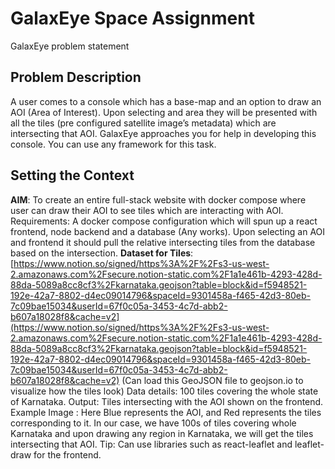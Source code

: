 # GalaxEye Space Assignment

GalaxEye problem statement

## Problem Description

A user comes to a console which has a base-map and an option to draw an AOI
(Area of Interest). Upon selecting and area they will be presented with all the tiles
(pre configured satellite image’s metadata) which are intersecting that AOI.
GalaxEye approaches you for help in developing this console. You can use any
framework for this task.

## Setting the Context

**AIM**: To create an entire full-stack website with docker compose where user can
draw their AOI to see tiles which are interacting with AOI.
Requirements: A docker compose configuration which will spun up a react frontend,
node backend and a database (Any works). Upon selecting an AOI and frontend it
should pull the relative intersecting tiles from the database based on the intersection.
**Dataset for Tiles**:
[https://www.notion.so/signed/https%3A%2F%2Fs3-us-west-2.amazonaws.com%2Fsecure.notion-static.com%2F1a1e461b-4293-428d-88da-5089a8cc8cf3%2Fkarnataka.geojson?table=block&id=f5948521-192e-42a7-8802-d4ec09014796&spaceId=9301458a-f465-42d3-80eb-7c09bae15034&userId=67f0c05a-3453-4c7d-abb2-b607a18028f8&cache=v2](https://www.notion.so/signed/https%3A%2F%2Fs3-us-west-2.amazonaws.com%2Fsecure.notion-static.com%2F1a1e461b-4293-428d-88da-5089a8cc8cf3%2Fkarnataka.geojson?table=block&id=f5948521-192e-42a7-8802-d4ec09014796&spaceId=9301458a-f465-42d3-80eb-7c09bae15034&userId=67f0c05a-3453-4c7d-abb2-b607a18028f8&cache=v2)
(Can load this GeoJSON file to geojson.io to visualize how the tiles look)
Data details: 100 tiles covering the whole state of Karnataka.
Output: Tiles intersecting with the AOI shown on the frontend.
Example Image :
Here Blue represents the AOI, and Red represents the tiles corresponding to it. In
our case, we have 100s of tiles covering whole Karnataka and upon drawing any
region in Karnataka, we will get the tiles intersecting that AOI.
Tip:
Can use libraries such as react-leaflet and leaflet-draw for the
frontend.
